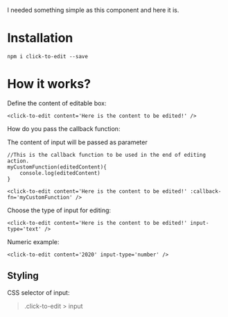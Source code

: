 
I needed something simple as this component and here it is.

# Installation

`npm i click-to-edit --save`

  

# How it works?

Define the content of editable box:

`<click-to-edit content='Here is the content to be edited!' />`


How do you pass the callback function:

The content of input will be passed as parameter

    //This is the callback function to be used in the end of editing action.
    myCustomFunction(editedContent){
	    console.log(editedContent)
    }

`<click-to-edit content='Here is the content to be edited!' :callback-fn='myCustomFunction' />`

  

Choose the type of input for editing:

`<click-to-edit content='Here is the content to be edited!' input-type='text' />`

Numeric example:

`<click-to-edit content='2020' input-type='number' />`

## Styling
CSS selector of input:

> .click-to-edit > input

